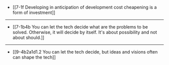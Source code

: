 - [[7-1f Developing in anticipation of development cost cheapening is a form of investment]]
---
- [[7-1b4b You can let the tech decide what are the problems to be solved. Otherwise, it will decide by itself. It's about possibility and not about should.]]
---
- [[9-4b2a1d1.2 You can let the tech decide, but ideas and visions often can shape the tech]]
